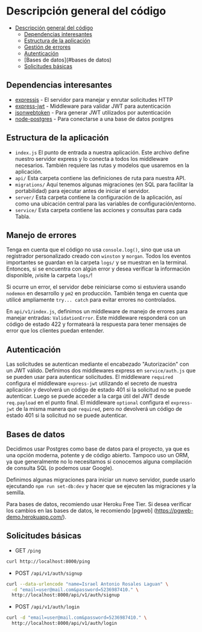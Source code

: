 # Descripción general del código

- [Descripción general del código](#code-overview)
  - [Dependencias interesantes](#dependencias-interesantes)
  - [Estructura de la aplicación](#estructura-de-la-aplicación)
  - [Gestión de errores](#gestión-de-errores)
  - [Autenticación](#autenticación)
  - [Bases de datos](#bases de datos)
  - [Solicitudes básicas](#solicitudes-básicas)

## Dependencias interesantes

- [expressjs](https://github.com/expressjs/express) - El servidor para manejar y enrutar solicitudes HTTP
- [express-jwt](https://github.com/auth0/express-jwt) - Middleware para validar JWT para autenticación
- [jsonwebtoken](https://github.com/auth0/node-jsonwebtoken) - Para generar JWT utilizados por autenticación
- [node-postgres](https://github.com/brianc/node-postgres) - Para conectarse a una base de datos postgres

## Estructura de la aplicación

- `index.js` El punto de entrada a nuestra aplicación. Este archivo define nuestro servidor express y lo conecta a todos los middleware necesarios. También requiere las rutas y modelos que usaremos en la aplicación.
- `api/` Esta carpeta contiene las definiciones de ruta para nuestra API.
- `migrations/` Aquí tenemos algunas migraciones (en SQL para facilitar la portabilidad) para ejecutar antes de iniciar el servidor.
- `server/` Esta carpeta contiene la configuración de la aplicación, así como una ubicación central para las variables de configuración/entorno.
- `service/` Esta carpeta contiene las acciones y consultas para cada Tabla.

## Manejo de errores

Tenga en cuenta que el código no usa `console.log()`, sino que usa un registrador personalizado creado con `winston` y `morgan`. Todos los eventos importantes se guardan en la carpeta `logs/` y se muestran en la terminal. Entonces, si se encuentra con algún error y desea verificar la información disponible, ¡visite la carpeta `logs/`!

Si ocurre un error, el servidor debe reiniciarse como si estuviera usando `nodemon` en desarrollo y `pm2` en producción. También tenga en cuenta que utilicé ampliamente `try... catch` para evitar errores no controlados.

En `api/v1/index.js`, definimos un middleware de manejo de errores para manejar entradas: `ValidationError`. Este middleware responderá con un código de estado 422 y formateará la respuesta para tener mensajes de error que los clientes puedan entender.

## Autenticación

Las solicitudes se autentican mediante el encabezado "Autorización" con un JWT válido. Definimos dos middlewares express en `service/auth.js` que se pueden usar para autenticar solicitudes. El middleware `required` configura el middleware `express-jwt` utilizando el secreto de nuestra aplicación y devolverá un código de estado 401 si la solicitud no se puede autenticar. Luego se puede acceder a la carga útil del JWT desde `req.payload` en el punto final. El middleware `optional` configura el `express-jwt` de la misma manera que `required`, pero *no* devolverá un código de estado 401 si la solicitud no se puede autenticar.

## Bases de datos

Decidimos usar Postgres como base de datos para el proyecto, ya que es una opción moderna, potente y de código abierto. Tampoco uso un ORM, ya que generalmente no lo necesitamos si conocemos alguna compilación de consulta SQL (o podemos usar Google).

Definimos algunas migraciones para iniciar un nuevo servidor, puede usarlo ejecutando `npm run set-db:dev` y hacer que se ejecuten las migraciones y la semilla.

Para bases de datos, recomiendo usar Heroku Free Tier. Si desea verificar los cambios en las bases de datos, le recomiendo [pgweb] (https://pgweb-demo.herokuapp.com/).

## Solicitudes básicas

- GET `/ping`

```sh
curl http://localhost:8000/ping
```

- POST `/api/v1/auth/signup`

```sh
curl --data-urlencode "name=Israel Antonio Rosales Laguan" \
  -d "email=user@mail.com&password=5236987410." \
  http://localhost:8000/api/v1/auth/signup
```

- POST `/api/v1/auth/login`

```sh
curl -d "email=user@mail.com&password=5236987410." \
  http://localhost:8000/api/v1/auth/login
```
